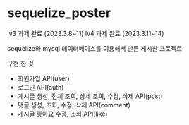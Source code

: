 # sequelize_poster

lv3 과제 완료 (2023.3.8~11)
lv4 과제 완료 (2023.3.11~14)

sequelize와 mysql 데이터베이스를 이용해서 만든 게시판 프로젝트

구현 한 것
- 회원가입 API(user) 
- 로그인 API(auth) 
- 게시글 생성, 전체 조회, 상세 조회, 수정, 삭제 API(post)
- 댓글 생성, 조회, 수정, 삭제 API(comment)
- 게시글 좋아요 수정, 조회 API(like)